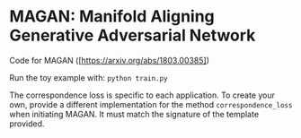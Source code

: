 # MAGAN: Manifold Aligning Generative Adversarial Network
Code for MAGAN ([https://arxiv.org/abs/1803.00385])

Run the toy example with:
```python train.py```

The correspondence loss is specific to each application. To create your own, provide a different implementation for the method ```correspondence_loss``` when initiating MAGAN. It must match the signature of the template provided.